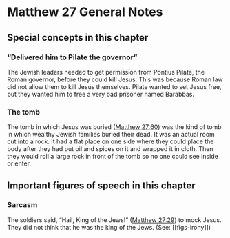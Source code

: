 # Matthew 27 General Notes
## Special concepts in this chapter

### “Delivered him to Pilate the governor”

The Jewish leaders needed to get permission from Pontius Pilate, the Roman governor, before they could kill Jesus. This was because Roman law did not allow them to kill Jesus themselves. Pilate wanted to set Jesus free, but they wanted him to free a very bad prisoner named Barabbas.

### The tomb

The tomb in which Jesus was buried ([Matthew 27:60](../../mat/27/60.md)) was the kind of tomb in which wealthy Jewish families buried their dead. It was an actual room cut into a rock. It had a flat place on one side where they could place the body after they had put oil and spices on it and wrapped it in cloth. Then they would roll a large rock in front of the tomb so no one could see inside or enter.

## Important figures of speech in this chapter

### Sarcasm

The soldiers said, “Hail, King of the Jews!” ([Matthew 27:29](../../mat/27/29.md)) to mock Jesus. They did not think that he was the king of the Jews. (See: [[figs-irony]])